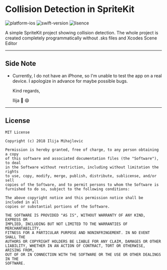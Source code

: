 # Collision Detection in SpriteKit

![platform-ios](https://img.shields.io/badge/platform-ios-lightgrey.svg)
![swift-version](https://img.shields.io/badge/swift-4.2-red.svg)
![lisence](https://img.shields.io/badge/license-MIT-black.svg)

A simple SpriteKit project showing collision detection. The whole project is created completely programmatically without .sks  files and Xcodes Scene Editor

___

## Side Note
* Currently, I do not have an iPhone, so I'm unable to test the app on a real device. I apologize in advance for maybe possible bugs.

   Kind regards,

   Ilija 🖖 😄
___

## License
```
MIT License

Copyright (c) 2018 Ilija Mihajlovic

Permission is hereby granted, free of charge, to any person obtaining a copy
of this software and associated documentation files (the "Software"), to deal
in the Software without restriction, including without limitation the rights
to use, copy, modify, merge, publish, distribute, sublicense, and/or sell
copies of the Software, and to permit persons to whom the Software is
furnished to do so, subject to the following conditions:

The above copyright notice and this permission notice shall be included in all
copies or substantial portions of the Software.

THE SOFTWARE IS PROVIDED "AS IS", WITHOUT WARRANTY OF ANY KIND, EXPRESS OR
IMPLIED, INCLUDING BUT NOT LIMITED TO THE WARRANTIES OF MERCHANTABILITY,
FITNESS FOR A PARTICULAR PURPOSE AND NONINFRINGEMENT. IN NO EVENT SHALL THE
AUTHORS OR COPYRIGHT HOLDERS BE LIABLE FOR ANY CLAIM, DAMAGES OR OTHER
LIABILITY, WHETHER IN AN ACTION OF CONTRACT, TORT OR OTHERWISE, ARISING FROM,
OUT OF OR IN CONNECTION WITH THE SOFTWARE OR THE USE OR OTHER DEALINGS IN THE
SOFTWARE.
```
